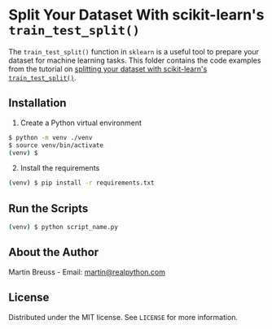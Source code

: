 # Split Your Dataset With scikit-learn's `train_test_split()`

The `train_test_split()` function in `sklearn` is a useful tool to prepare your dataset for machine learning tasks. This folder contains the code examples from the tutorial on [splitting your dataset with scikit-learn's `train_test_split()`]().

## Installation

1. Create a Python virtual environment

```sh
$ python -m venv ./venv
$ source venv/bin/activate
(venv) $
```

2. Install the requirements

```sh
(venv) $ pip install -r requirements.txt
```

## Run the Scripts

```sh
(venv) $ python script_name.py
```

## About the Author

Martin Breuss - Email: martin@realpython.com

## License

Distributed under the MIT license. See ``LICENSE`` for more information.